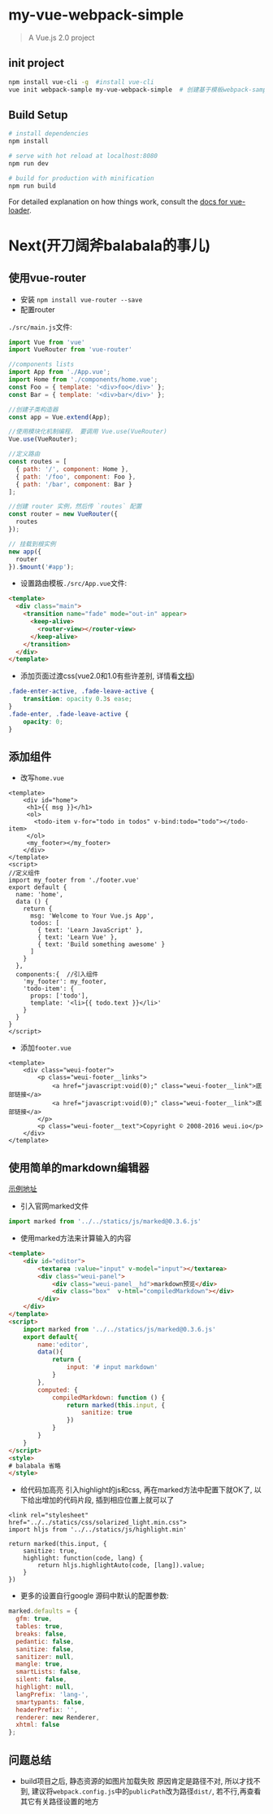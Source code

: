 # my-vue-webpack-simple

> A Vue.js 2.0 project 
## init project
```bash
npm install vue-cli -g  #install vue-cli
vue init webpack-sample my-vue-webpack-simple  # 创建基于模板webpack-sample的vue项目
```

## Build Setup

``` bash
# install dependencies
npm install

# serve with hot reload at localhost:8080
npm run dev

# build for production with minification
npm run build
```

For detailed explanation on how things work, consult the [docs for vue-loader](http://vuejs.github.io/vue-loader).

# Next(开刀阔斧balabala的事儿)
## 使用vue-router
- 安装 `npm install vue-router --save`
- 配置router

`./src/main.js`文件:
```javascript
import Vue from 'vue'
import VueRouter from 'vue-router'

//components lists
import App from './App.vue';
import Home from './components/home.vue';
const Foo = { template: '<div>foo</div>' };
const Bar = { template: '<div>bar</div>' };

//创建子类构造器
const app = Vue.extend(App);

//使用模块化机制编程， 要调用 Vue.use(VueRouter)
Vue.use(VueRouter);

//定义路由
const routes = [
  { path: '/', component: Home },
  { path: '/foo', component: Foo },
  { path: '/bar', component: Bar }
];

//创建 router 实例，然后传 `routes` 配置
const router = new VueRouter({
  routes
});

// 挂载到根实例
new app({
  router
}).$mount('#app');
```

- 设置路由模板`./src/App.vue`文件:
```html
<template>
  <div class="main">
    <transition name="fade" mode="out-in" appear>
      <keep-alive>
        <router-view></router-view>
      </keep-alive>
    </transition>
  </div>
</template>
```

- 添加页面过渡css(vue2.0和1.0有些许差别, 详情看[文档](https://vuejs.org/guide/migration.html))
```css
.fade-enter-active, .fade-leave-active {
    transition: opacity 0.3s ease;
}
.fade-enter, .fade-leave-active {
    opacity: 0;
}
```

## 添加组件
 - 改写`home.vue`
```vue
<template>
    <div id="home">
     <h1>{{ msg }}</h1>
     <ol>
       <todo-item v-for="todo in todos" v-bind:todo="todo"></todo-item>
     </ol>
     <my_footer></my_footer>
    </div>
</template>
<script>
//定义组件
import my_footer from './footer.vue'
export default {
  name: 'home',
  data () {
    return {
      msg: 'Welcome to Your Vue.js App',
      todos: [
        { text: 'Learn JavaScript' },
        { text: 'Learn Vue' },
        { text: 'Build something awesome' }
      ]
    }
  },
  components:{  //引入组件
    'my_footer': my_footer,
    'todo-item': {
      props: ['todo'],
      template: '<li>{{ todo.text }}</li>'
    }
  }
}
</script>
```
- 添加`footer.vue`
```
<template>
    <div class="weui-footer">
        <p class="weui-footer__links">
            <a href="javascript:void(0);" class="weui-footer__link">底部链接</a>
            <a href="javascript:void(0);" class="weui-footer__link">底部链接</a>
        </p>
        <p class="weui-footer__text">Copyright © 2008-2016 weui.io</p>
    </div>
</template>
```
## 使用简单的markdown编辑器
[示例地址](http://blog.oulafen.com/my-vue-webpack-simple/markdown)
- 引入官网marked文件
```javascript
import marked from '../../statics/js/marked@0.3.6.js'
```
- 使用marked方法来计算输入的内容
```html
<template>
    <div id="editor">
        <textarea :value="input" v-model="input"></textarea>
        <div class="weui-panel">
            <div class="weui-panel__hd">markdown预览</div>
            <div class="box"  v-html="compiledMarkdown"></div>
        </div>
    </div>
</template>
<script>
    import marked from '../../statics/js/marked@0.3.6.js'
    export default{
        name:'editor',
        data(){
            return {
                input: '# input markdown'
            }
        },
        computed: {
            compiledMarkdown: function () {
                return marked(this.input, {
                    sanitize: true
                })
            }
        }
    }
</script>
<style>
# balabala 省略
</style>
```
- 给代码加高亮
引入highlight的js和css, 再在marked方法中配置下就OK了, 以下给出增加的代码片段, 插到相应位置上就可以了
```
<link rel="stylesheet" href="../../statics/css/solarized_light.min.css">
import hljs from '../../statics/js/highlight.min'

return marked(this.input, {
    sanitize: true,
    highlight: function(code, lang) {
        return hljs.highlightAuto(code, [lang]).value;
    }
})
```
- 更多的设置自行google
源码中默认的配置参数:
```javascript
marked.defaults = {
  gfm: true,
  tables: true,
  breaks: false,
  pedantic: false,
  sanitize: false,
  sanitizer: null,
  mangle: true,
  smartLists: false,
  silent: false,
  highlight: null,
  langPrefix: 'lang-',
  smartypants: false,
  headerPrefix: '',
  renderer: new Renderer,
  xhtml: false
};
```

## 问题总结
- build项目之后, 静态资源的如图片加载失败
    原因肯定是路径不对, 所以才找不到, 建议将`webpack.config.js`中的`publicPath`改为路径`dist/`, 若不行,再查看其它有关路径设置的地方
    


 